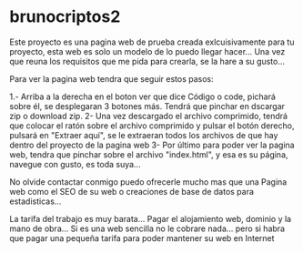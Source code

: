 # brunocriptos2

Este proyecto es una pagina web de prueba creada exlcuisivamente para tu proyecto, esta web es solo un modelo de lo puedo llegar hacer... Una vez que reuna los requisitos
que me pida para crearla, se la hare a su gusto...

Para ver la pagina web tendra que seguir estos pasos:

1.- Arriba a la derecha en el boton ver que dice Código o code, pichará sobre él, se desplegaran 3 botones más. Tendrá que pinchar en dscargar zip o download zip.
2- Una vez descargado el archivo comprimido, tendrá que colocar el ratón sobre el archivo comprimido y pulsar el botón derecho, pulsará en "Extraer aquí", se le extraeran todos los archivos de que hay dentro del proyecto de la pagina web
3- Por último para poder ver la pagina web, tendra que pinchar sobre el archivo "index.html", y esa es su página, navegue con gusto, es toda suya...


No olvide contactar conmigo puedo ofrecerle mucho mas que una Pagina web como el SEO de su web o creaciones de base de datos para estadisticas...

La tarifa del trabajo es muy barata... Pagar el alojamiento web, dominio y la mano de obra... Si es una web sencilla no le cobrare nada... pero si habra que pagar una pequeña tarifa para poder mantener su web en Internet
